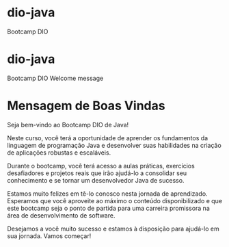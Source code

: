# dio-java

Bootcamp DIO

# dio-java

Bootcamp DIO
Welcome message

# Mensagem de Boas Vindas

Seja bem-vindo ao Bootcamp DIO de Java!

Neste curso, você terá a oportunidade de aprender os fundamentos da linguagem de programação Java e desenvolver suas habilidades na criação de aplicações robustas e escaláveis.

Durante o bootcamp, você terá acesso a aulas práticas, exercícios desafiadores e projetos reais que irão ajudá-lo a consolidar seu conhecimento e se tornar um desenvolvedor Java de sucesso.

Estamos muito felizes em tê-lo conosco nesta jornada de aprendizado. Esperamos que você aproveite ao máximo o conteúdo disponibilizado e que este bootcamp seja o ponto de partida para uma carreira promissora na área de desenvolvimento de software.

Desejamos a você muito sucesso e estamos à disposição para ajudá-lo em sua jornada. Vamos começar!
